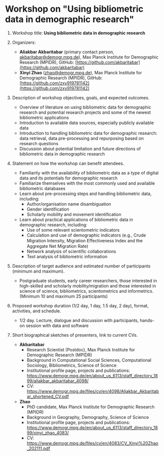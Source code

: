 # Workshop on "Using bibliometric data in demographic research"

1. Workshop title: **Using bibliometric data in demographic research**

2. Organizers:
    - **Aliakbar Akbaritabar** (primary contact person, akbaritabar@demogr.mpg.de), Max Planck Institute for Demographic Research (MPIDR), GitHub: [https://github.com/akbaritabar](https://github.com/akbaritabar)
    - **Xinyi Zhao** (zhao@demogr.mpg.de), Max Planck Institute for Demographic Research (MPIDR), GitHub: [https://github.com/zxy919781142](https://github.com/zxy919781142)

3.	Description of workshop objectives, goals, and expected outcomes. 
    - Overview of literature on using bibliometric data for demographic research and potential research projects and some of the newest bibliometric applications
    - Introduction to available data sources, especially publicly available data
    - Introduction to handling bibliometric data for demographic research: data retrieval, data pre-processing and repurposing based on research questions
    - Discussion about potential limitation and future directions of bibliometric data in demographic research

4.	Statement on how the workshop can benefit attendees. 
    - Familiarity with the availability of bibliometric data as a type of digital data and its potentials for demographic research
    - Familiarize themselves with the most commonly used and available bibliometric databases
    - Learn about pre-processing steps and handling bibliometric data, including: 
        - Author/organisation name disambiguation 
        - Gender identification
        - Scholarly mobility and movement identification
    - Learn about practical applications of bibliometric data in demographic research, including:
        - Use of some relevant scientometric indicators
        - Calculation and use of demographic indicators (e.g., Crude Migration Intensity, Migration Eﬀectiveness Index and the Aggregate Net Migration Rate)
        - Network analysis of scientific collaborations
        - Text analysis of bibliometric information

5.	Description of target audience and estimated number of participants (minimum and maximum). 
    - Postgraduate students, early career researchers, those interested in high-skilled and scholarly mobility/migration and those interested in science of science, bibliometrics, scientometrics and informetrics. (Minimum 10 and maximum 25 participants)

6.	Proposed workshop duration (1/2 day, 1 day, 1.5 day, 2 day), format, activities, and schedule. 
    - 1/2 day. Lecture, dialogue and discussion with participants, hands-on session with data and software

7.	Short biographical sketches of presenters, link to current CVs. 
    - **Akbaritabar** 
        - Research Scientist (Postdoc), Max Planck Institute for Demographic Research (MPIDR)
        - Background in Computational Social Sciences, Computational Sociology, Bibliometrics, Science of Science
        - Institutional profile page, projects and publications: https://www.demogr.mpg.de/en/about_us_6113/staff_directory_1899/aliakbar_akbaritabar_4098/
        - CV: https://www.demogr.mpg.de/files/cv/en/4098/Aliakbar_Akbaritabar_shortened_CV.pdf
    - **Zhao**
        - PhD candidate, Max Planck Institute for Demographic Research (MPIDR)
        - Background in Geography, Demography, Science of Science
        - Institutional profile page, projects and publications: https://www.demogr.mpg.de/en/about_us_6113/staff_directory_1899/xinyi_zhao_4083/ 
        - CV: https://www.demogr.mpg.de/files/cv/en/4083/CV_Xinyi%20Zhao_202111.pdf


